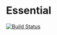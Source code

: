 # Essential

[![Build Status](https://travis-ci.com/denizTutuncu/Essential.svg?branch=main)](https://travis-ci.com/denizTutuncu/Essential)
